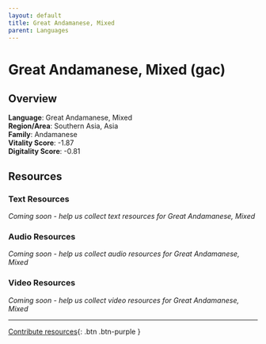 ```yaml
---
layout: default
title: Great Andamanese, Mixed
parent: Languages
---
```


# Great Andamanese, Mixed (gac)

## Overview

**Language**: Great Andamanese, Mixed  
**Region/Area**: Southern Asia, Asia  
**Family**: Andamanese  
**Vitality Score**: -1.87  
**Digitality Score**: -0.81  

## Resources

### Text Resources
*Coming soon - help us collect text resources for Great Andamanese, Mixed*

### Audio Resources
*Coming soon - help us collect audio resources for Great Andamanese, Mixed*

### Video Resources
*Coming soon - help us collect video resources for Great Andamanese, Mixed*

---

[Contribute resources](https://fairtrain.github.io/){: .btn .btn-purple }

